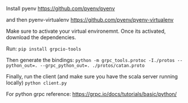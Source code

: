Install pyenv https://github.com/pyenv/pyenv

and then pyenv-virtualenv https://github.com/pyenv/pyenv-virtualenv

Make sure to activate your virtual environemnt. Once its activated, download the dependencies.

Run: `pip install grpcio-tools`

Then generate the bindings:
`python -m grpc_tools.protoc -I./protos --python_out=. --grpc_python_out=. ./protos/catan.proto`

Finally, run the client (and make sure you have the scala server running locally)
`python client.py`

For python grpc reference: https://grpc.io/docs/tutorials/basic/python/
